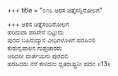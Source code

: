+++
title = "೦೧೩ ಅರಸ ಚಿತ್ತೈಸನ್ದಿನೋಲಗ"

+++
ಅರಸ ಚಿತ್ತೈಸಂದಿನೋಲಗ  
ಹರಿದುದಾ ಹರಿಸೇನೆ ಬಿಟ್ಟುದು  
ಪುರದ ಬಹಿರುದ್ಯಾನ ವೀಧಿಗಳೊಳಗೆ ಹರಹಿನಲಿ   
ಕುರುನೃಪಾಲನ ಗುಪ್ತಚಾರರು  
ಅರಿದರೀ ವಾರ್ತೆಯನು ಪುರದಲಿ  
ಹರಹಿದರು ನೆರೆ ಕೇಳಿದನು ಧೃತರಾಷ್ಟ್ರನೀ ಹದನ      ॥13॥